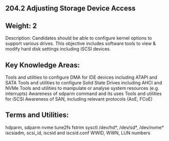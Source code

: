 ## 204.2 Adjusting Storage Device Access

Weight: 2
---------

Description: Candidates should be able to configure kernel options to support various drives. This objective includes software tools to view & modify hard disk settings including iSCSI devices.


Key Knowledge Areas:
--------------------

Tools and utilities to configure DMA for IDE devices including ATAPI and SATA
Tools and utilities to configure Solid State Drives including AHCI and NVMe
Tools and utilities to manipulate or analyse system resources (e.g. interrupts)
Awareness of sdparm command and its uses
Tools and utilities for iSCSI
Awareness of SAN, including relevant protocols (AoE, FCoE)

Terms and Utilities:
--------------------

hdparm, sdparm
nvme
tune2fs
fstrim
sysctl
/dev/hd*, /dev/sd*, /dev/nvme*
iscsiadm, scsi_id, iscsid and iscsid.conf
WWID, WWN, LUN numbers
 